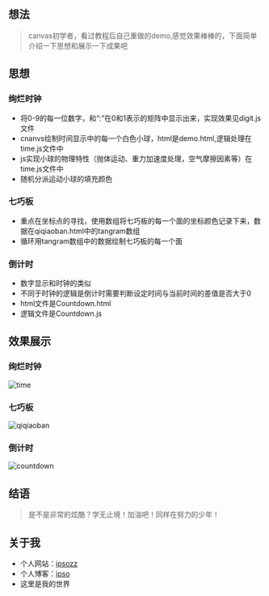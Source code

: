 ## 想法

>canvas初学者，看过教程后自己重做的demo,感觉效果棒棒的，下面简单介绍一下思想和展示一下成果吧

## 思想

### 绚烂时钟 ###

* 将0-9的每一位数字，和“:”在0和1表示的矩阵中显示出来，实现效果见digit.js文件
* cnanvs绘制时间显示中的每一个白色小球，html是demo.html,逻辑处理在time.js文件中
* js实现小球的物理特性（抛体运动、重力加速度处理，空气摩擦因素等）在time.js文件中
* 随机分派运动小球的填充颜色

### 七巧板 ###

* 重点在坐标点的寻找，使用数组将七巧板的每一个面的坐标颜色记录下来，数据在qiqiaoban.html中的tangram数组
* 循环用tangram数组中的数据绘制七巧板的每一个面

### 倒计时 ###

* 数字显示和时钟的类似
* 不同于时钟的逻辑是倒计时需要判断设定时间与当前时间的差值是否大于0
* html文件是Countdown.html
* 逻辑文件是Countdown.js

## 效果展示

### 绚烂时钟 ###

![time](http://www.gaogege.live/uploads/20190301/9706d82646e1c7f7235a66b4e102a4a6.png)

### 七巧板 ###

![qiqiaoban](http://www.gaogege.live/uploads/20190301/75ca0c116f2d2905e77105d00ce66c00.png)

### 倒计时 ###

![countdown](http://www.gaogege.live/uploads/20190301/5ab91cb782eefd012bbbe24a313edbd7.png)

## 结语

>是不是非常的炫酷？学无止境！加油吧！同样在努力的少年！

## 关于我

* 个人网站：[ipsozz](http://www.gaogege.live)
* 个人博客：[ipso](http://www.ipso.live)
* 这里是我的世界
